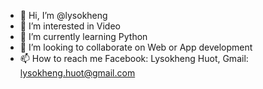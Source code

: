 - 👋 Hi, I’m @lysokheng
- 👀 I’m interested in Video
- 🌱 I’m currently learning Python
- 💞️ I’m looking to collaborate on Web or App development
- 📫 How to reach me Facebook: Lysokheng Huot, Gmail: lysokheng.huot@gmail.com

<!---
lysokheng/lysokheng is a ✨ special ✨ repository because its `README.md` (this file) appears on your GitHub profile.
You can click the Preview link to take a look at your changes.
--->
